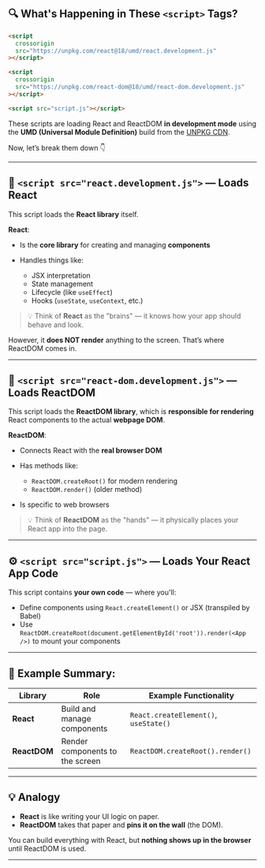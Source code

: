 
## 🔍 What's Happening in These `<script>` Tags?

```html
<script
  crossorigin
  src="https://unpkg.com/react@18/umd/react.development.js"
></script>

<script
  crossorigin
  src="https://unpkg.com/react-dom@18/umd/react-dom.development.js"
></script>

<script src="script.js"></script>
```

These scripts are loading React and ReactDOM **in development mode** using the **UMD (Universal Module Definition)** build from the [UNPKG CDN](https://unpkg.com).

Now, let’s break them down 👇

---

## 🔹 `<script src="react.development.js">` — Loads React

This script loads the **React library** itself.

**React**:

* Is the **core library** for creating and managing **components**
* Handles things like:

  * JSX interpretation
  * State management
  * Lifecycle (like `useEffect`)
  * Hooks (`useState`, `useContext`, etc.)

> 💡 Think of **React** as the "brains" — it knows how your app should behave and look.

However, it **does NOT render** anything to the screen. That’s where ReactDOM comes in.

---

## 🔹 `<script src="react-dom.development.js">` — Loads ReactDOM

This script loads the **ReactDOM library**, which is **responsible for rendering** React components to the actual **webpage DOM**.

**ReactDOM**:

* Connects React with the **real browser DOM**
* Has methods like:

  * `ReactDOM.createRoot()` for modern rendering
  * `ReactDOM.render()` (older method)
* Is specific to web browsers

> 💡 Think of **ReactDOM** as the "hands" — it physically places your React app into the page.

---

## ⚙️ `<script src="script.js">` — Loads Your React App Code

This script contains **your own code** — where you'll:

* Define components using `React.createElement()` or JSX (transpiled by Babel)
* Use `ReactDOM.createRoot(document.getElementById('root')).render(<App />)` to mount your components

---

## 🧠 Example Summary:

| Library      | Role                            | Example Functionality                 |
| ------------ | ------------------------------- | ------------------------------------- |
| **React**    | Build and manage components     | `React.createElement()`, `useState()` |
| **ReactDOM** | Render components to the screen | `ReactDOM.createRoot().render()`      |

---

## 💡 Analogy

* **React** is like writing your UI logic on paper.
* **ReactDOM** takes that paper and **pins it on the wall** (the DOM).

You can build everything with React, but **nothing shows up in the browser** until ReactDOM is used.

---